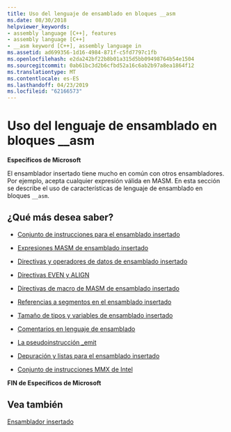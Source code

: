 ```yaml
---
title: Uso del lenguaje de ensamblado en bloques __asm
ms.date: 08/30/2018
helpviewer_keywords:
- assembly language [C++], features
- assembly language [C++]
- __asm keyword [C++], assembly language in
ms.assetid: ad699356-1d16-4984-871f-c5fd7797c1fb
ms.openlocfilehash: e2da242bf22b8b01a315d5bb09498764b54e1504
ms.sourcegitcommit: 0ab61bc3d2b6cfbd52a16c6ab2b97a8ea1864f12
ms.translationtype: MT
ms.contentlocale: es-ES
ms.lasthandoff: 04/23/2019
ms.locfileid: "62166573"
---
```

# <a name="using-assembly-language-in-asm-blocks"></a>Uso del lenguaje de ensamblado en bloques __asm

**Específicos de Microsoft**

El ensamblador insertado tiene mucho en común con otros ensambladores. Por ejemplo, acepta cualquier expresión válida en MASM. En esta sección se describe el uso de características de lenguaje de ensamblado en bloques `__asm`.

## <a name="what-do-you-want-to-know-more-about"></a>¿Qué más desea saber?

- [Conjunto de instrucciones para el ensamblado insertado](../../assembler/inline/instruction-set-for-inline-assembly.md)

- [Expresiones MASM de ensamblado insertado](../../assembler/inline/masm-expressions-in-inline-assembly.md)

- [Directivas y operadores de datos de ensamblado insertado](../../assembler/inline/data-directives-and-operators-in-inline-assembly.md)

- [Directivas EVEN y ALIGN](../../assembler/inline/even-and-align-directives.md)

- [Directivas de macro de MASM de ensamblado insertado](../../assembler/inline/masm-macro-directives-in-inline-assembly.md)

- [Referencias a segmentos en el ensamblado insertado](../../assembler/inline/segment-references-in-inline-assembly.md)

- [Tamaño de tipos y variables de ensamblado insertado](../../assembler/inline/type-and-variable-sizes-in-inline-assembly.md)

- [Comentarios en lenguaje de ensamblado](../../assembler/inline/assembly-language-comments.md)

- [La pseudoinstrucción _emit](../../assembler/inline/emit-pseudoinstruction.md)

- [Depuración y listas para el ensamblado insertado](../../assembler/inline/debugging-and-listings-for-inline-assembly.md)

- [Conjunto de instrucciones MMX de Intel](../../assembler/inline/intel-s-mmx-instruction-set.md)

**FIN de Específicos de Microsoft**

## <a name="see-also"></a>Vea también

[Ensamblador insertado](../../assembler/inline/inline-assembler.md)<br/>